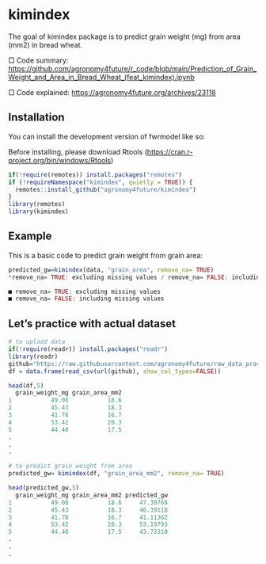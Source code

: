 <!-- README.md is generated from README.Rmd. Please edit that file -->

# kimindex

<!-- badges: start -->
<!-- badges: end -->

The goal of kimindex package is to predict grain weight (mg) from area (mm2) in bread wheat.

□ Code summary: https://github.com/agronomy4future/r_code/blob/main/Prediction_of_Grain_Weight_and_Area_in_Bread_Wheat_(feat_kimindex).ipynb

□ Code explained: https://agronomy4future.org/archives/23118

## Installation

You can install the development version of fwrmodel like so:

Before installing, please download Rtools (https://cran.r-project.org/bin/windows/Rtools)

``` r
if(!require(remotes)) install.packages("remotes")
if (!requireNamespace("kimindex", quietly = TRUE)) {
  remotes::install_github("agronomy4future/kimindex")
}
library(remotes)
library(kimindex)
```

## Example

This is a basic code to predict grain weight from grain area:

``` r
predicted_gw=kimindex(data, "grain_area", remove_na= TRUE)
*remove_na= TRUE: excluding missing values / remove_na= FALSE: including missing values

■ remove_na= TRUE: excluding missing values
■ remove_na= FALSE: including missing values
```

## Let’s practice with actual dataset

``` r
# to uplaod data
if(!require(readr)) install.packages("readr")
library(readr)
github="https://raw.githubusercontent.com/agronomy4future/raw_data_practice/main/Philipp_et_al_2018.csv"
df = data.frame(read_csv(url(github), show_col_types=FALSE))

head(df,5)
  grain_weight_mg grain_area_mm2
1           49.08           18.6
2           45.43           18.3
3           41.78           16.7
4           53.42           20.3
5           44.40           17.5
.
.
.

# to predict grain weight from area
predicted_gw= kimindex(df, "grain_area_mm2", remove_na= TRUE)

head(predicted_gw,5)
  grain_weight_mg grain_area_mm2 predicted_gw
1           49.08           18.6     47.39768
2           45.43           18.3     46.39118
3           41.78           16.7     41.11362
4           53.42           20.3     53.19793
5           44.40           17.5     43.73310
.
.
.
```
